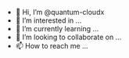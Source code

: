 - 👋 Hi, I’m @quantum-cloudx
- 👀 I’m interested in ...
- 🌱 I’m currently learning ...
- 💞️ I’m looking to collaborate on ...
- 📫 How to reach me ...

<!---
quantum-cloudx/quantum-cloudx is a ✨ special ✨ repository because its `README.md` (this file) appears on your GitHub profile.
You can click the Preview link to take a look at your changes.
--->
